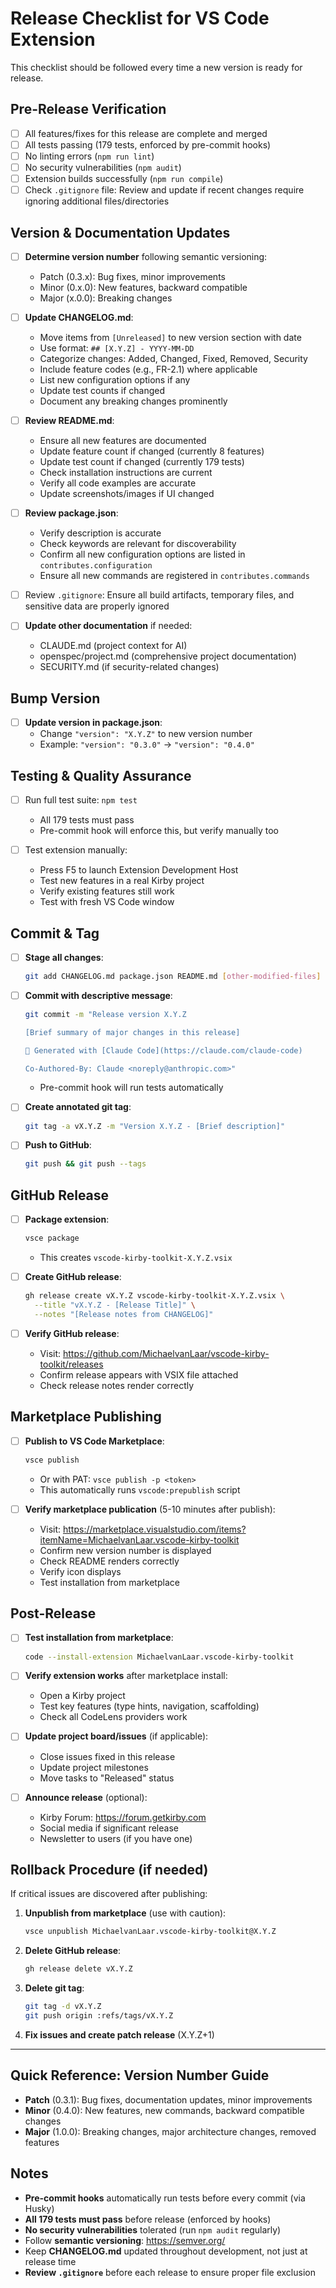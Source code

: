 # Release Checklist for VS Code Extension

This checklist should be followed every time a new version is ready for release.

## Pre-Release Verification

- [ ] All features/fixes for this release are complete and merged
- [ ] All tests passing (179 tests, enforced by pre-commit hooks)
- [ ] No linting errors (`npm run lint`)
- [ ] No security vulnerabilities (`npm audit`)
- [ ] Extension builds successfully (`npm run compile`)
- [ ] Check `.gitignore` file: Review and update if recent changes require ignoring additional files/directories

## Version & Documentation Updates

- [ ] **Determine version number** following semantic versioning:

  - Patch (0.3.x): Bug fixes, minor improvements
  - Minor (0.x.0): New features, backward compatible
  - Major (x.0.0): Breaking changes

- [ ] **Update CHANGELOG.md**:

  - Move items from `[Unreleased]` to new version section with date
  - Use format: `## [X.Y.Z] - YYYY-MM-DD`
  - Categorize changes: Added, Changed, Fixed, Removed, Security
  - Include feature codes (e.g., FR-2.1) where applicable
  - List new configuration options if any
  - Update test counts if changed
  - Document any breaking changes prominently

- [ ] **Review README.md**:

  - Ensure all new features are documented
  - Update feature count if changed (currently 8 features)
  - Update test count if changed (currently 179 tests)
  - Check installation instructions are current
  - Verify all code examples are accurate
  - Update screenshots/images if UI changed

- [ ] **Review package.json**:

  - Verify description is accurate
  - Check keywords are relevant for discoverability
  - Confirm all new configuration options are listed in `contributes.configuration`
  - Ensure all new commands are registered in `contributes.commands`

- [ ] Review `.gitignore`: Ensure all build artifacts, temporary files, and sensitive data are properly ignored

- [ ] **Update other documentation** if needed:
  - CLAUDE.md (project context for AI)
  - openspec/project.md (comprehensive project documentation)
  - SECURITY.md (if security-related changes)

## Bump Version

- [ ] **Update version in package.json**:
  - Change `"version": "X.Y.Z"` to new version number
  - Example: `"version": "0.3.0"` → `"version": "0.4.0"`

## Testing & Quality Assurance

- [ ] Run full test suite: `npm test`

  - All 179 tests must pass
  - Pre-commit hook will enforce this, but verify manually too

- [ ] Test extension manually:
  - Press F5 to launch Extension Development Host
  - Test new features in a real Kirby project
  - Verify existing features still work
  - Test with fresh VS Code window

## Commit & Tag

- [ ] **Stage all changes**:

  ```bash
  git add CHANGELOG.md package.json README.md [other-modified-files]
  ```

- [ ] **Commit with descriptive message**:

  ```bash
  git commit -m "Release version X.Y.Z

  [Brief summary of major changes in this release]

  🤖 Generated with [Claude Code](https://claude.com/claude-code)

  Co-Authored-By: Claude <noreply@anthropic.com>"
  ```

  - Pre-commit hook will run tests automatically

- [ ] **Create annotated git tag**:

  ```bash
  git tag -a vX.Y.Z -m "Version X.Y.Z - [Brief description]"
  ```

- [ ] **Push to GitHub**:
  ```bash
  git push && git push --tags
  ```

## GitHub Release

- [ ] **Package extension**:

  ```bash
  vsce package
  ```

  - This creates `vscode-kirby-toolkit-X.Y.Z.vsix`

- [ ] **Create GitHub release**:

  ```bash
  gh release create vX.Y.Z vscode-kirby-toolkit-X.Y.Z.vsix \
    --title "vX.Y.Z - [Release Title]" \
    --notes "[Release notes from CHANGELOG]"
  ```

- [ ] **Verify GitHub release**:
  - Visit: https://github.com/MichaelvanLaar/vscode-kirby-toolkit/releases
  - Confirm release appears with VSIX file attached
  - Check release notes render correctly

## Marketplace Publishing

- [ ] **Publish to VS Code Marketplace**:

  ```bash
  vsce publish
  ```

  - Or with PAT: `vsce publish -p <token>`
  - This automatically runs `vscode:prepublish` script

- [ ] **Verify marketplace publication** (5-10 minutes after publish):
  - Visit: https://marketplace.visualstudio.com/items?itemName=MichaelvanLaar.vscode-kirby-toolkit
  - Confirm new version number is displayed
  - Check README renders correctly
  - Verify icon displays
  - Test installation from marketplace

## Post-Release

- [ ] **Test installation from marketplace**:

  ```bash
  code --install-extension MichaelvanLaar.vscode-kirby-toolkit
  ```

- [ ] **Verify extension works** after marketplace install:

  - Open a Kirby project
  - Test key features (type hints, navigation, scaffolding)
  - Check all CodeLens providers work

- [ ] **Update project board/issues** (if applicable):

  - Close issues fixed in this release
  - Update project milestones
  - Move tasks to "Released" status

- [ ] **Announce release** (optional):
  - Kirby Forum: https://forum.getkirby.com
  - Social media if significant release
  - Newsletter to users (if you have one)

## Rollback Procedure (if needed)

If critical issues are discovered after publishing:

1. **Unpublish from marketplace** (use with caution):

   ```bash
   vsce unpublish MichaelvanLaar.vscode-kirby-toolkit@X.Y.Z
   ```

2. **Delete GitHub release**:

   ```bash
   gh release delete vX.Y.Z
   ```

3. **Delete git tag**:

   ```bash
   git tag -d vX.Y.Z
   git push origin :refs/tags/vX.Y.Z
   ```

4. **Fix issues and create patch release** (X.Y.Z+1)

---

## Quick Reference: Version Number Guide

- **Patch** (0.3.1): Bug fixes, documentation updates, minor improvements
- **Minor** (0.4.0): New features, new commands, backward compatible changes
- **Major** (1.0.0): Breaking changes, major architecture changes, removed features

## Notes

- **Pre-commit hooks** automatically run tests before every commit (via Husky)
- **All 179 tests must pass** before release (enforced by hooks)
- **No security vulnerabilities** tolerated (run `npm audit` regularly)
- Follow **semantic versioning**: https://semver.org/
- Keep **CHANGELOG.md** updated throughout development, not just at release time
- **Review `.gitignore`** before each release to ensure proper file exclusion
